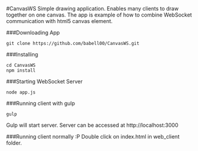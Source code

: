 #CanvasWS
Simple drawing application.
Enables many clients to draw together on one canvas.
The app is example of how to combine WebSocket communication with html5 canvas element.


###Downloading App
```
git clone https://github.com/babell00/CanvasWS.git
```

###Installing
```
cd CanvasWS
npm install
```

###Starting WebSocket Server
```
node app.js
```

###Running client with gulp
```
gulp
```
Gulp will start server. Server can be accessed at http://localhost:3000

###Running client normally :P
Double click on index.html in web_client folder.

